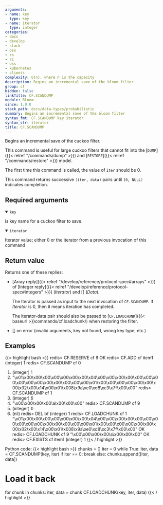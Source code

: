 ```yaml
---
arguments:
- name: key
  type: key
- name: iterator
  type: integer
categories:
- docs
- develop
- stack
- oss
- rs
- rc
- oss
- kubernetes
- clients
complexity: O(n), where n is the capacity
description: Begins an incremental save of the bloom filter
group: cf
hidden: false
linkTitle: CF.SCANDUMP
module: Bloom
since: 1.0.0
stack_path: docs/data-types/probabilistic
summary: Begins an incremental save of the bloom filter
syntax_fmt: CF.SCANDUMP key iterator
syntax_str: iterator
title: CF.SCANDUMP
---
```

Begins an incremental save of the cuckoo filter.

This command is useful for large cuckoo filters that cannot fit into the [`DUMP`]({{< relref "/commands/dump" >}}) and [`RESTORE`]({{< relref "/commands/restore" >}}) model.

The first time this command is called, the value of `iter` should be 0. 

This command returns successive `(iter, data)` pairs until `(0, NULL)` indicates completion.

## Required arguments

<details open><summary><code>key</code></summary>

is key name for a cuckoo filter to save.
</details>

<details open><summary><code>iterator</code></summary>

Iterator value; either 0 or the iterator from a previous invocation of this command
</details>

## Return value

Returns one of these replies:

- [Array reply]({{< relref "/develop/reference/protocol-spec#arrays" >}}) of [Integer reply]({{< relref "/develop/reference/protocol-spec#integers" >}}) (_Iterator_) and [] (_Data_). 

  The Iterator is passed as input to the next invocation of `CF.SCANDUMP`. If _Iterator_ is 0, then it means iteration has completed.

  The iterator-data pair should also be passed to [`CF.LOADCHUNK`]({{< baseurl >}}commands/cf.loadchunk/) when restoring the filter.

- [] on error (invalid arguments, key not found, wrong key type, etc.)

## Examples

{{< highlight bash >}}
redis> CF.RESERVE cf 8
OK
redis> CF.ADD cf item1
(integer) 1
redis> CF.SCANDUMP cf 0
1) (integer) 1
2) "\x01\x00\x00\x00\x00\x00\x00\x00\x04\x00\x00\x00\x00\x00\x00\x00\x00\x00\x00\x00\x00\x00\x00\x00\x01\x00\x00\x00\x00\x00\x00\x00\x02\x00\x14\x00\x01\x008\x9a\xe0\xd8\xc3\x7f\x00\x00"
redis> CF.SCANDUMP cf 1
1) (integer) 9
2) "\x00\x00\x00\x00\a\x00\x00\x00"
redis> CF.SCANDUMP cf 9
1) (integer) 0
2) (nil)
redis> DEL bf
(integer) 1
redis> CF.LOADCHUNK cf 1 "\x01\x00\x00\x00\x00\x00\x00\x00\x04\x00\x00\x00\x00\x00\x00\x00\x00\x00\x00\x00\x00\x00\x00\x00\x01\x00\x00\x00\x00\x00\x00\x00\x02\x00\x14\x00\x01\x008\x9a\xe0\xd8\xc3\x7f\x00\x00"
OK
redis> CF.LOADCHUNK cf 9 "\x00\x00\x00\x00\a\x00\x00\x00"
OK
redis> CF.EXISTS cf item1
(integer) 1
{{< / highlight >}}

Python code:
{{< highlight bash >}}
chunks = []
iter = 0
while True:
    iter, data = CF.SCANDUMP(key, iter)
    if iter == 0:
        break
    else:
        chunks.append([iter, data])

# Load it back
for chunk in chunks:
    iter, data = chunk
    CF.LOADCHUNK(key, iter, data)
{{< / highlight >}}
